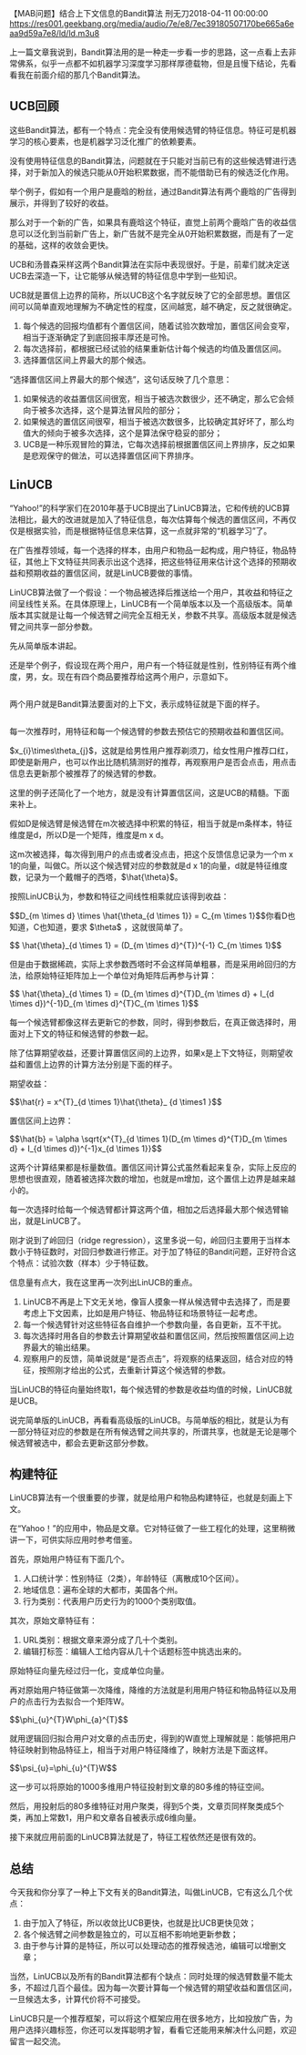 【MAB问题】结合上下文信息的Bandit算法
刑无刀2018-04-11 00:00:00
https://res001.geekbang.org/media/audio/7e/e8/7ec39180507170be665a6eaa9d59a7e8/ld/ld.m3u8
<p>上一篇文章我说到，Bandit算法用的是一种走一步看一步的思路，这一点看上去非常佛系，似乎一点都不如机器学习深度学习那样厚德载物，但是且慢下结论，先看看我在前面介绍的那几个Bandit算法。</p><h2 id="ucb-">UCB回顾</h2><p>这些Bandit算法，都有一个特点：完全没有使用候选臂的特征信息。特征可是机器学习的核心要素，也是机器学习泛化推广的依赖要素。</p><p>没有使用特征信息的Bandit算法，问题就在于只能对当前已有的这些候选臂进行选择，对于新加入的候选只能从0开始积累数据，而不能借助已有的候选泛化作用。</p><p>举个例子，假如有一个用户是鹿晗的粉丝，通过Bandit算法有两个鹿晗的广告得到展示，并得到了较好的收益。</p><p>那么对于一个新的广告，如果具有鹿晗这个特征，直觉上前两个鹿晗广告的收益信息可以泛化到当前新广告上，新广告就不是完全从0开始积累数据，而是有了一定的基础，这样的收敛会更快。</p><p>UCB和汤普森采样这两个Bandit算法在实际中表现很好。于是，前辈们就决定送UCB去深造一下，让它能够从候选臂的特征信息中学到一些知识。</p><p>UCB就是置信上边界的简称，所以UCB这个名字就反映了它的全部思想。置信区间可以简单直观地理解为不确定性的程度，区间越宽，越不确定，反之就很确定。</p><ol><li>每个候选的回报均值都有个置信区间，随着试验次数增加，置信区间会变窄，相当于逐渐确定了到底回报丰厚还是可怜。</li><li>每次选择前，都根据已经试验的结果重新估计每个候选的均值及置信区间。</li><li>选择置信区间上界最大的那个候选。</li></ol><p>“选择置信区间上界最大的那个候选”，这句话反映了几个意思：</p><ol><li>如果候选的收益置信区间很宽，相当于被选次数很少，还不确定，那么它会倾向于被多次选择，这个是算法冒风险的部分；</li><li>如果候选的置信区间很窄，相当于被选次数很多，比较确定其好坏了，那么均值大的倾向于被多次选择，这个是算法保守稳妥的部分；</li><li>UCB是一种乐观冒险的算法，它每次选择前根据置信区间上界排序，反之如果是悲观保守的做法，可以选择置信区间下界排序。</li></ol><h2 id="linucb">LinUCB</h2><p>“Yahoo!”的科学家们在2010年基于UCB提出了LinUCB算法，它和传统的UCB算法相比，最大的改进就是加入了特征信息，每次估算每个候选的置信区间，不再仅仅是根据实验，而是根据特征信息来估算，这一点就非常的“机器学习”了。</p><p>在广告推荐领域，每一个选择的样本，由用户和物品一起构成，用户特征，物品特征，其他上下文特征共同表示出这个选择，把这些特征用来估计这个选择的预期收益和预期收益的置信区间，就是LinUCB要做的事情。</p><p>LinUCB算法做了一个假设：一个物品被选择后推送给一个用户，其收益和特征之间呈线性关系。在具体原理上，LinUCB有一个简单版本以及一个高级版本。简单版本其实就是让每一个候选臂之间完全互相无关，参数不共享。高级版本就是候选臂之间共享一部分参数。</p><p>先从简单版本讲起。</p><p>还是举个例子，假设现在两个用户，用户有一个特征就是性别，性别特征有两个维度，男，女。现在有四个商品要推荐给这两个用户，示意如下。</p><p><img src="https://static001.geekbang.org/resource/image/ea/4b/eae9254fef3cdfc681247f58fa740b4b.png" alt=""></p><p>两个用户就是Bandit算法要面对的上下文，表示成特征就是下面的样子。</p><p><img src="https://static001.geekbang.org/resource/image/d4/ae/d47f7f976d7a0fd651f8f4be67f8aeae.png" alt=""></p><p>每一次推荐时，用特征和每一个候选臂的参数去预估它的预期收益和置信区间。</p><p>$x_{i}\times\theta_{j}$，这就是给男性用户推荐剃须刀，给女性用户推荐口红，即使是新用户，也可以作出比随机猜测好的推荐，再观察用户是否会点击，用点击信息去更新那个被推荐了的候选臂的参数。</p><p>这里的例子还简化了一个地方，就是没有计算置信区间，这是UCB的精髓。下面来补上。</p><p>假如D是候选臂是候选臂在m次被选择中积累的特征，相当于就是m条样本，特征维度是d，所以D是一个矩阵，维度是m x d。</p><p>这m次被选择，每次得到用户的点击或者没点击，把这个反馈信息记录为一个m x 1的向量，叫做C。所以这个候选臂对应的参数就是d x 1的向量，d就是特征维度数，记录为一个戴帽子的西塔，$\hat{\theta}$。</p><p>按照LinUCB认为，参数和特征之间线性相乘就应该得到收益：</p><p>$$D_{m \times d} \times \hat{\theta_{d \times 1}} = C_{m \times 1}$$你看D也知道，C也知道，要求 $\theta$ ，这就很简单了。</p><p>$$ \hat{\theta}_{d \times 1} = (D_{m \times d}^{T})^{-1} C_{m \times 1}$$</p><p>但是由于数据稀疏，实际上求参数西塔时不会这样简单粗暴，而是采用岭回归的方法，给原始特征矩阵加上一个单位对角矩阵后再参与计算：</p><p>$$ \hat{\theta}_{d \times 1} = (D_{m \times d}^{T}D_{m \times d} + I_{d \times d})^{-1}D_{m \times d}^{T}C_{m \times 1}$$</p><p>每一个候选臂都像这样去更新它的参数，同时，得到参数后，在真正做选择时，用面对上下文的特征和候选臂的参数一起。</p><p>除了估算期望收益，还要计算置信区间的上边界，如果x是上下文特征，则期望收益和置信上边界的计算方法分别是下面的样子。</p><p>期望收益：</p><p>$$\hat{r} = x^{T}_{d \times 1}\hat{\theta}_ {d \times1 }$$</p><p>置信区间上边界：</p><p>$$\hat{b} = \alpha \sqrt{x^{T}_{d \times 1}(D_{m \times d}^{T}D_{m \times d} + I_{d \times d})^{-1}x_{d \times 1}}$$</p><p>这两个计算结果都是标量数值。置信区间计算公式虽然看起来复杂，实际上反应的思想也很直观，随着被选择次数的增加，也就是m增加，这个置信上边界是越来越小的。</p><p>每一次选择时给每一个候选臂都计算这两个值，相加之后选择最大那个候选臂输出，就是LinUCB了。</p><p>刚才说到了岭回归（ridge regression），这里多说一句，岭回归主要用于当样本数小于特征数时，对回归参数进行修正。对于加了特征的Bandit问题，正好符合这个特点：试验次数（样本）少于特征数。</p><p>信息量有点大，我在这里再一次列出LinUCB的重点。</p><ol><li>LinUCB不再是上下文无关地，像盲人摸象一样从候选臂中去选择了，而是要考虑上下文因素，比如是用户特征、物品特征和场景特征一起考虑。</li><li>每一个候选臂针对这些特征各自维护一个参数向量，各自更新，互不干扰。</li><li>每次选择时用各自的参数去计算期望收益和置信区间，然后按照置信区间上边界最大的输出结果。</li><li>观察用户的反馈，简单说就是“是否点击”，将观察的结果返回，结合对应的特征，按照刚才给出的公式，去重新计算这个候选臂的参数。</li></ol><p>当LinUCB的特征向量始终取1，每个候选臂的参数是收益均值的时候，LinUCB就是UCB。</p><p>说完简单版的LinUCB，再看看高级版的LinUCB。与简单版的相比，就是认为有一部分特征对应的参数是在所有候选臂之间共享的，所谓共享，也就是无论是哪个候选臂被选中，都会去更新这部分参数。</p><!-- [[[read_end]]] --><h2 id="-">构建特征</h2><p>LinUCB算法有一个很重要的步骤，就是给用户和物品构建特征，也就是刻画上下文。</p><p>在“Yahoo！”的应用中，物品是文章。它对特征做了一些工程化的处理，这里稍微讲一下，可供实际应用时参考借鉴。</p><p>首先，原始用户特征有下面几个。</p><ol><li>人口统计学：性别特征（2类），年龄特征（离散成10个区间）。</li><li>地域信息：遍布全球的大都市，美国各个州。</li><li>行为类别：代表用户历史行为的1000个类别取值。</li></ol><p>其次，原始文章特征有：</p><ol><li>URL类别：根据文章来源分成了几十个类别。</li><li>编辑打标签：编辑人工给内容从几十个话题标签中挑选出来的。</li></ol><p>原始特征向量先经过归一化，变成单位向量。</p><p>再对原始用户特征做第一次降维，降维的方法就是利用用户特征和物品特征以及用户的点击行为去拟合一个矩阵W。</p><p>$$\phi_{u}^{T}W\phi_{a}^{T}$$</p><p>就用逻辑回归拟合用户对文章的点击历史，得到的W直觉上理解就是：能够把用户特征映射到物品特征上，相当于对用户特征降维了，映射方法是下面这样。</p><p>$$\psi_{u}=\phi_{u}^{T}W$$</p><p>这一步可以将原始的1000多维用户特征投射到文章的80多维的特征空间。</p><p>然后，用投射后的80多维特征对用户聚类，得到5个类，文章页同样聚类成5个类，再加上常数1，用户和文章各自被表示成6维向量。</p><p>接下来就应用前面的LinUCB算法就是了，特征工程依然还是很有效的。</p><h2 id="-">总结</h2><p>今天我和你分享了一种上下文有关的Bandit算法，叫做LinUCB，它有这么几个优点：</p><ol><li>由于加入了特征，所以收敛比UCB更快，也就是比UCB更快见效；</li><li>各个候选臂之间参数是独立的，可以互相不影响地更新参数；</li><li>由于参与计算的是特征，所以可以处理动态的推荐候选池，编辑可以增删文章；</li></ol><p>当然，LinUCB以及所有的Bandit算法都有个缺点：同时处理的候选臂数量不能太多，不超过几百个最佳。因为每一次要计算每一个候选臂的期望收益和置信区间，一旦候选太多，计算代价将不可接受。</p><p>LinUCB只是一个推荐框架，可以将这个框架应用在很多地方，比如投放广告，为用户选择兴趣标签，你还可以发挥聪明才智，看看它还能用来解决什么问题，欢迎留言一起交流。</p><p></p>